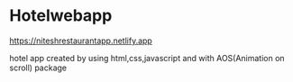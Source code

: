 # Hotelwebapp
https://niteshrestaurantapp.netlify.app

hotel app created by using html,css,javascript and with AOS(Animation on scroll) package
